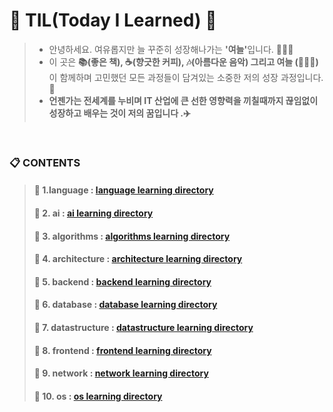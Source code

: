# 🌱 TIL(Today I Learned) 🌳

> - 안녕하세요. 여유롭지만 늘 꾸준히 성장해나가는 <strong>'여늘'</strong>입니다. 🙋🏻‍♂️
> - 이 곳은 <strong>📚(좋은 책), ☕️(향긋한 커피), 🎶(아름다운 음악) 그리고 여늘 (🙋🏻‍♂️)</strong>이 함께하며 고민했던 모든 과정들이 담겨있는 소중한 저의 성장 과정입니다. 🚀
> - <strong>언젠가는 전세계를 누비며 IT 산업에 큰 선한 영향력을 끼칠때까지 끊임없이 성장하고 배우는 것이 저의 꿈입니다 .✈️</strong>

<br>
 
### 📋 CONTENTS
> #### 📌 1.language : [language learning directory](language)
> #### 📌 2. ai : [ai learning directory](ai)
> #### 📌 3. algorithms : [algorithms learning directory](algorithms)
> #### 📌 4. architecture : [architecture learning directory](architecture)
> #### 📌 5. backend : [backend learning directory](backend)
> #### 📌 6. database : [database learning directory](database)
> #### 📌 7. datastructure : [datastructure learning directory](datastructure)
> #### 📌 8. frontend : [frontend learning directory](frontend)
> #### 📌 9. network : [network learning directory](network)
> #### 📌 10. os : [os learning directory](os)

<br>
